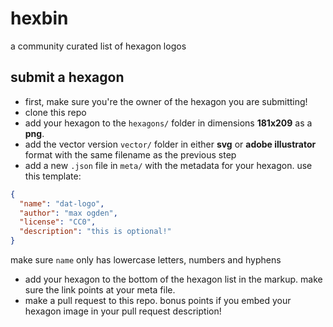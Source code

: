 # hexbin

a community curated list of hexagon logos

## submit a hexagon

- first, make sure you're the owner of the hexagon you are submitting!
- clone this repo
- add your hexagon to the `hexagons/` folder in dimensions **181x209** as a **png**.
- add the vector version `vector/` folder in either **svg** or **adobe illustrator** format with the same filename as the previous step
- add a new `.json` file in `meta/` with the metadata for your hexagon. use this template:

```json
{
  "name": "dat-logo",
  "author": "max ogden",
  "license": "CC0",
  "description": "this is optional!"
}
```

make sure `name` only has lowercase letters, numbers and hyphens

- add your hexagon to the bottom of the hexagon list in the markup. make sure the link points at your meta file.
- make a pull request to this repo. bonus points if you embed your hexagon image in your pull request description!
